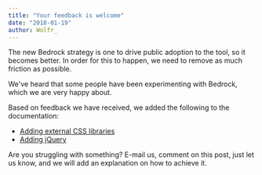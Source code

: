 ```yaml
---
title: "Your feedback is welcome"
date: "2018-01-19"
author: Wolfr_
---
```


The new Bedrock strategy is one to drive public adoption to the tool, so it becomes better. In order for this to happen, we need to remove as much friction as possible.

We've heard that some people have been experimenting with Bedrock, which we are very happy about.

Based on feedback we have received, we added the following to the documentation:

- [Adding external CSS libraries](https://bedrock.mono.company/documentation/adding-external-css-libraries/)
- [Adding jQuery](https://bedrock.mono.company/documentation/adding-jquery/)

Are you struggling with something? E-mail us, comment on this post, just let us know, and we will add an explanation on how to achieve it.
